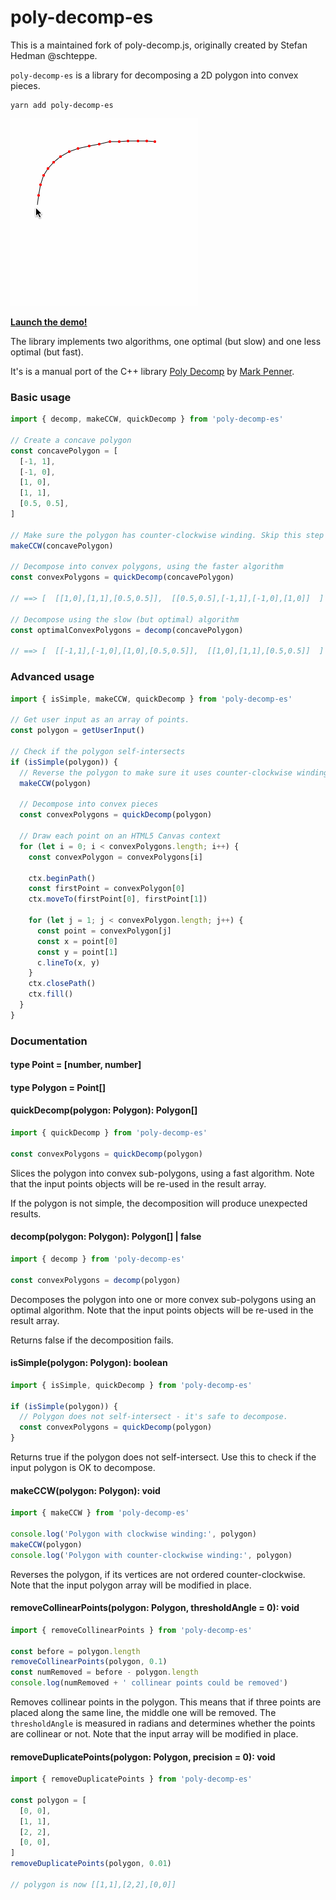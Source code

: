 # poly-decomp-es

This is a maintained fork of poly-decomp.js, originally created by Stefan Hedman @schteppe.

`poly-decomp-es` is a library for decomposing a 2D polygon into convex pieces.

```
yarn add poly-decomp-es
```

![Decomposing a convcave polygon into convex regions](./readme.gif)

[**Launch the demo!**](https://poly-decomp-es.vercel.app/)

The library implements two algorithms, one optimal (but slow) and one less optimal (but fast).

It's is a manual port of the C++ library [Poly Decomp](https://mpen.ca/406/bayazit) by [Mark Penner](https://mpen.ca).

### Basic usage

```js
import { decomp, makeCCW, quickDecomp } from 'poly-decomp-es'

// Create a concave polygon
const concavePolygon = [
  [-1, 1],
  [-1, 0],
  [1, 0],
  [1, 1],
  [0.5, 0.5],
]

// Make sure the polygon has counter-clockwise winding. Skip this step if you know it's already counter-clockwise.
makeCCW(concavePolygon)

// Decompose into convex polygons, using the faster algorithm
const convexPolygons = quickDecomp(concavePolygon)

// ==> [  [[1,0],[1,1],[0.5,0.5]],  [[0.5,0.5],[-1,1],[-1,0],[1,0]]  ]

// Decompose using the slow (but optimal) algorithm
const optimalConvexPolygons = decomp(concavePolygon)

// ==> [  [[-1,1],[-1,0],[1,0],[0.5,0.5]],  [[1,0],[1,1],[0.5,0.5]]  ]
```

### Advanced usage

```js
import { isSimple, makeCCW, quickDecomp } from 'poly-decomp-es'

// Get user input as an array of points.
const polygon = getUserInput()

// Check if the polygon self-intersects
if (isSimple(polygon)) {
  // Reverse the polygon to make sure it uses counter-clockwise winding
  makeCCW(polygon)

  // Decompose into convex pieces
  const convexPolygons = quickDecomp(polygon)

  // Draw each point on an HTML5 Canvas context
  for (let i = 0; i < convexPolygons.length; i++) {
    const convexPolygon = convexPolygons[i]

    ctx.beginPath()
    const firstPoint = convexPolygon[0]
    ctx.moveTo(firstPoint[0], firstPoint[1])

    for (let j = 1; j < convexPolygon.length; j++) {
      const point = convexPolygon[j]
      const x = point[0]
      const y = point[1]
      c.lineTo(x, y)
    }
    ctx.closePath()
    ctx.fill()
  }
}
```

### Documentation

#### type Point = [number, number]

#### type Polygon = Point[]

#### quickDecomp(polygon: Polygon): Polygon[]

```js
import { quickDecomp } from 'poly-decomp-es'

const convexPolygons = quickDecomp(polygon)
```

Slices the polygon into convex sub-polygons, using a fast algorithm. Note that the input points objects will be re-used in the result array.

If the polygon is not simple, the decomposition will produce unexpected results.

#### decomp(polygon: Polygon): Polygon[] | false

```js
import { decomp } from 'poly-decomp-es'

const convexPolygons = decomp(polygon)
```

Decomposes the polygon into one or more convex sub-polygons using an optimal algorithm. Note that the input points objects will be re-used in the result array.

Returns false if the decomposition fails.

#### isSimple(polygon: Polygon): boolean

```js
import { isSimple, quickDecomp } from 'poly-decomp-es'

if (isSimple(polygon)) {
  // Polygon does not self-intersect - it's safe to decompose.
  const convexPolygons = quickDecomp(polygon)
}
```

Returns true if the polygon does not self-intersect. Use this to check if the input polygon is OK to decompose.

#### makeCCW(polygon: Polygon): void

```js
import { makeCCW } from 'poly-decomp-es'

console.log('Polygon with clockwise winding:', polygon)
makeCCW(polygon)
console.log('Polygon with counter-clockwise winding:', polygon)
```

Reverses the polygon, if its vertices are not ordered counter-clockwise. Note that the input polygon array will be modified in place.

#### removeCollinearPoints(polygon: Polygon, thresholdAngle = 0): void

```js
import { removeCollinearPoints } from 'poly-decomp-es'

const before = polygon.length
removeCollinearPoints(polygon, 0.1)
const numRemoved = before - polygon.length
console.log(numRemoved + ' collinear points could be removed')
```

Removes collinear points in the polygon. This means that if three points are placed along the same line, the middle one will be removed. The `thresholdAngle` is measured in radians and determines whether the points are collinear or not. Note that the input array will be modified in place.

#### removeDuplicatePoints(polygon: Polygon, precision = 0): void

```js
import { removeDuplicatePoints } from 'poly-decomp-es'

const polygon = [
  [0, 0],
  [1, 1],
  [2, 2],
  [0, 0],
]
removeDuplicatePoints(polygon, 0.01)

// polygon is now [[1,1],[2,2],[0,0]]
```
